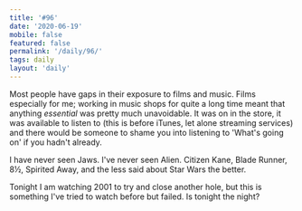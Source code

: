 ```yaml
---
title: '#96'
date: '2020-06-19'
mobile: false
featured: false
permalink: '/daily/96/'
tags: daily
layout: 'daily'
---
```


Most people have gaps in their exposure to films and music. Films especially for me; working in music shops for quite a long time meant that anything _essential_ was pretty much unavoidable. It was on in the store, it was available to listen to (this is before iTunes, let alone streaming services) and there would be someone to shame you into listening to 'What's going on' if you hadn't already.

I have never seen Jaws. I've never seen Alien. Citizen Kane, Blade Runner, 8½, Spirited Away, and the less said about Star Wars the better.

Tonight I am watching 2001 to try and close another hole, but this is something I've tried to watch before but failed. Is tonight the night?
